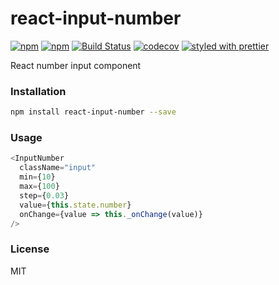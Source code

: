 # react-input-number

[![npm](https://img.shields.io/npm/v/react-input-number.svg)](https://www.npmjs.com/package/react-input-number)
[![npm](https://img.shields.io/npm/dm/react-input-number.svg)](https://www.npmjs.com/package/react-input-number)
[![Build Status](https://travis-ci.org/wangzuo/react-input-number.svg?branch=master)](https://travis-ci.org/wangzuo/react-input-number)
[![codecov](https://codecov.io/gh/wangzuo/react-input-number/branch/master/graph/badge.svg)](https://codecov.io/gh/wangzuo/react-input-number)
[![styled with prettier](https://img.shields.io/badge/styled_with-prettier-ff69b4.svg)](https://github.com/prettier/prettier)

React number input component

### Installation

```sh
npm install react-input-number --save
```

### Usage

```javascript
<InputNumber
  className="input"
  min={10}
  max={100}
  step={0.03}
  value={this.state.number}
  onChange={value => this._onChange(value)}
/>
```

### License

MIT
